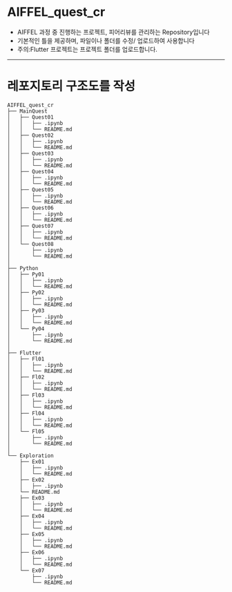 # AIFFEL_quest_cr

- AIFFEL 과정 중 진행하는 프로젝트, 피어리뷰를 관리하는 Repository입니다
- 기본적인 틀을 제공하며, 파일이나 폴더를 수정/ 업로드하여 사용합니다
- 주의:Flutter 프로젝트는 프로젝트 폴더를 업로드합니다.
---  
# 레포지토리 구조도를 작성

    AIFFEL_quest_cr  
    ├── MainQuest  
    │   ├── Quest01  
    │   │   ├── .ipynb  
    │   │   └── README.md  
    │   ├── Quest02  
    │   │   ├── .ipynb  
    │   │   └── README.md  
    │   ├── Quest03  
    │   │   ├── .ipynb  
    │   │   └── README.md  
    │   ├── Quest04  
    │   │   ├── .ipynb  
    │   │   └── README.md  
    │   ├── Quest05  
    │   │   ├── .ipynb  
    │   │   └── README.md  
    │   ├── Quest06  
    │   │   ├── .ipynb  
    │   │   └── README.md  
    │   ├── Quest07  
    │   │   ├── .ipynb  
    │   │   └── README.md  
    │   └── Quest08  
    │       ├── .ipynb  
    │       └── README.md  
    │  
    ├── Python  
    │   ├── Py01  
    │   │   ├── .ipynb  
    │   │   └── README.md  
    │   ├── Py02  
    │   │   ├── .ipynb  
    │   │   └── README.md  
    │   ├── Py03  
    │   │   ├── .ipynb  
    │   │   └── README.md  
    │   └── Py04  
    │       ├── .ipynb  
    │       └── README.md  
    │
    ├── Flutter
    │   ├── Fl01  
    │   │   ├── .ipynb  
    │   │   └── README.md  
    │   ├── Fl02  
    │   │   ├── .ipynb  
    │   │   └── README.md  
    │   ├── Fl03  
    │   │   ├── .ipynb  
    │   │   └── README.md  
    │   ├── Fl04  
    │   │   ├── .ipynb  
    │   │   └── README.md  
    │   └── Fl05 
    │       ├── .ipynb  
    │       └── README.md  
    │
    └── Exploration  
        ├── Ex01  
        │   ├── .ipynb  
        │   └── README.md  
        ├── Ex02  
        │   ├── .ipynb  
        └── README.md  
        ├── Ex03  
        │   ├── .ipynb  
        │   └── README.md  
        ├── Ex04  
        │   ├── .ipynb  
        │   └── README.md  
        ├── Ex05  
        │   ├── .ipynb  
        │   └── README.md  
        ├── Ex06  
        │   ├── .ipynb  
        │   └── README.md          
        └── Ex07  
            ├── .ipynb  
            └── README.md  

        
